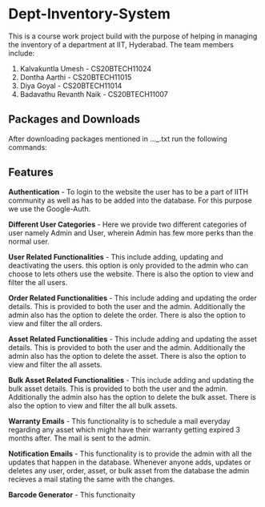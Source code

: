 # Dept-Inventory-System
<!-- SWE project -->
This is a course work project build with the purpose of helping in managing the inventory of a department at IIT, Hyderabad. The team members include: <br />
1. Kalvakuntla Umesh - CS20BTECH11024 <br />
2. Dontha Aarthi - CS20BTECH11015 <br />
3. Diya Goyal - CS20BTECH11014 <br />
4. Badavathu Revanth Naik - CS20BTECH11007 <br />

## Packages and Downloads

After downloading packages mentioned in ..._.txt run the following commands:<br />



## Features

**Authentication** - To login to the website the user has to be a part of IITH community as well as has to be added into the database. For this purpose we use the Google-Auth.

**Different User Categories** - Here we provide two different categories of user namely Admin and User, wherein Admin has few more perks than the normal user.

**User Related Functionalities**  - This include adding, updating and deactivating the users. this option is only provided to the admin who can choose to lets others use the website. There is also the option to view and filter the all users.

**Order Related Functionalities**  - This include adding and updating the order details. This is provided to both the user and the admin. Additionally the admin also has the option to delete the order. There is also the option to view and filter the all orders. 

**Asset Related Functionalities**  - This include adding and updating the asset details. This is provided to both the user and the admin. Additionally the admin also has the option to delete the asset. There is also the option to view and filter the all assets. 

**Bulk Asset Related Functionalities**  - This include adding and updating the bulk asset details. This is provided to both the user and the admin. Additionally the admin also has the option to delete the bulk asset. There is also the option to view and filter the all bulk assets. 

**Warranty Emails** - This functionality is to schedule a mail everyday regarding any asset which might have their warranty getting expired 3 months after. The mail is sent to the admin.

**Notification Emails** - This functionality is to provide the admin with all the updates that happen in the database. Whenever anyone adds, updates or deletes any user, order, asset, or bulk asset from the database the admin recieves a mail stating the same with the changes.

**Barcode Generator** - This functionaity 